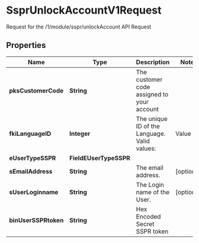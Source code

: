 

# SsprUnlockAccountV1Request

Request for the /1/module/sspr/unlockAccount API Request

## Properties

Name | Type | Description | Notes
------------ | ------------- | ------------- | -------------
**pksCustomerCode** | **String** | The customer code assigned to your account | 
**fkiLanguageID** | **Integer** | The unique ID of the Language.  Valid values:  |Value|Description| |-|-| |1|French| |2|English| | 
**eUserTypeSSPR** | **FieldEUserTypeSSPR** |  | 
**sEmailAddress** | **String** | The email address. |  [optional]
**sUserLoginname** | **String** | The Login name of the User. |  [optional]
**binUserSSPRtoken** | **String** | Hex Encoded Secret SSPR token | 



